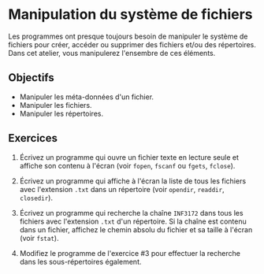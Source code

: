 Manipulation du système de fichiers
===================================

Les programmes ont presque toujours besoin de manipuler le système de fichiers
pour créer, accéder ou supprimer des fichiers et/ou des répertoires. Dans cet
atelier, vous manipulerez l'ensembre de ces éléments.

Objectifs
---------

* Manipuler les méta-données d'un fichier.
* Manipuler les fichiers.
* Manipuler les répertoires.

Exercices
---------

1. Écrivez un programme qui ouvre un fichier texte en lecture seule et affiche
   son contenu à l'écran (voir `fopen`, `fscanf` ou `fgets`, `fclose`).

2. Écrivez un programme qui affiche à l'écran la liste de tous les fichiers avec
   l'extension `.txt` dans un répertoire (voir `opendir`, `readdir`,
   `closedir`).

3. Écrivez un programme qui recherche la chaîne `INF3172` dans tous les fichiers
   avec l'extension `.txt` d'un répertoire. Si la chaîne est contenu dans un
   fichier, affichez le chemin absolu du fichier et sa taille à l'écran (voir
   `fstat`).

4. Modifiez le programme de l'exercice #3 pour effectuer la recherche dans les
   sous-répertoires également.

